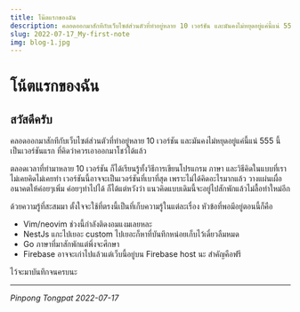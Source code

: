```yaml
---
title: โน๊ตแรกของฉัน
description: คลอดออกมาสักทีกับเว็บไซต์ส่วนตัวที่ทำอยู่หลาย 10 เวอร์ชัน และมันคงไม่หยุดอยู่แค่นี้แน่ 555 นี้เป็นเวอร์ชันแรก ที่คิดว่าควรเอาออกมาโชว์ได้แล้ว
slug: 2022-07-17_My-first-note
img: blog-1.jpg
---
```


# โน้ตแรกของฉัน

## สวัสดีครับ

คลอดออกมาสักทีกับเว็บไซต์ส่วนตัวที่ทำอยู่หลาย 10 เวอร์ชัน และมันคงไม่หยุดอยู่แค่นี้แน่ 555 นี้เป็นเวอร์ชันแรก ที่คิดว่าควรเอาออกมาโชว์ได้แล้ว

ตลอดเวลาที่ทำมาหลาย 10 เวอร์ชัน ก็ได้เรียนรู้ทั้งวิธีการเขียนโปรแกรม ภาษา และวิธีคิดในแบบที่เราไม่เคยคิดไม่เคยทำ เวอร์ชันนี้อาจจะเป็นเวอร์ชันที่เบาที่สุด เพราะไม่ได้คิดอะไรมากแล้ว วางแผ่นเผื่ออนาคตให้ค่อยๆเพิ่ม ค่อยๆทำไปได้ ก็ได้แต่หวังว่า แนวคิดแบบเดิมนี้จะอยู่ไปสักพักแล้วไม่ลื้อทำใหม่อีก

ด้วยความรู้ที่สะสมมา ตั้งใจจะใช้ที่ตรงนี้เป็นที่เก็บความรู้ในแต่ละเรื่อง หัวข้อที่พอมีอยู่ตอนนี้ก็คือ

- Vim/neovim ช่วงนี้กำลังติดงอมแงมเลยหละ
- NestJs แกะไปเยอะ custom ไปเยอะก็หาที่บันทึกหน่อยเก็บไว้เดี๋ยวลืมหมด
- Go ภาษาที่มาสักพักแต่พึ่งจะศึกษา
- Firebase อาจจะเก่าไปแล้วแต่เว็บนี้อยู่บน Firebase host นะ สำคัญคือฟรี

ไว้จะมาบันทึกจนครบนะ

---

_Pinpong_ _Tongpat_
_2022-07-17_
